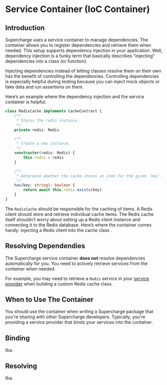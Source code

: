 # Service Container (IoC Container)


## Introduction
Supercharge uses a service container to manage dependencies. The container allows you to register dependencies and retrieve them when needed. This setup supports dependency injection in your application. Well, dependency injection is a funky term that basically describes “injecting” dependencies into a class (or function).

Injecting dependencies instead of letting classes resolve them on their own has the benefit of controlling the dependencies. Controlling dependencies is especially helpful during testing because you can inject mock objects or fake data and run assertions on them.

Here’s an example where the dependency injection and the service container is helpful:

```ts
class RedisCache implements CacheContract {
    /**
     * Stores the redis instance.
     */
    private redis: Redis

    /**
     * Create a new instance.
     */
    constructor(redis: Redis) {
        this.redis = redis
    }

    /**
     * Determine whether the cache stores an item for the given `key`.
     */
    has(key: string): boolean {
        return await this.redis.exists(key)
    }
}
```

The `RedisCache` should be responsible for the caching of items. A Redis client should store and retrieve individual cache items. The Redis cache itself shouldn’t worry about setting up a Redis client instance and connecting it to the Redis database. Here’s where the container comes handy: injecting a Redis client into the cache class  .


## Resolving Dependendies
The Supercharge service container **does not** resolve dependencies automatically for you. You need to actively retrieve services from the container when needed.

For example, you may need to retrieve a `Redis` service in your [service provider](/docs/service-providers) when building a custom Redis cache class.


## When to Use The Container
You should use the container when writing a Supercharge package that you're sharing with other Supercharge developers. Typically, you’re providing a service provider that binds your services into the container.


## Binding
tba.


## Resolving
tba.
